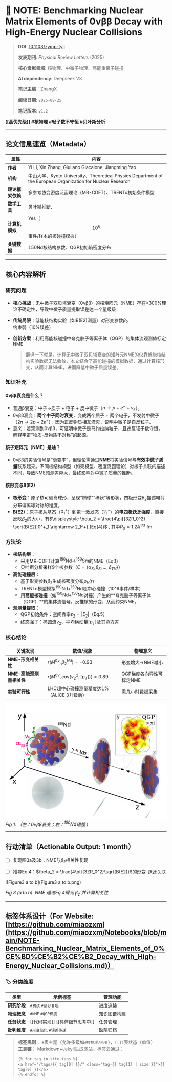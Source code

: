 
#  📄 NOTE: Benchmarking Nuclear Matrix Elements of 0νββ Decay with High-Energy Nuclear Collisions

> **DOI**: [10.1103/zymp-tyjj](https://doi.org/10.1103/zymp-tyjj)
>
> **发表期刊**: *Physical Review Letters* (2025)
>
> **核心贡献领域**: 核物理、中微子物理、高能重离子碰撞
>
> **AI dependency**: Deepseek V3
>
> **笔记主编**：ZhangX
>
> **阅读日期**: `2025-08-25`
>
> **笔记版本**: `v1.2`

**[[高优先级]]** **#核物理** **#轻子数不守恒** **#贝叶斯分析** 

------

## 论文信息速览（Metadata）

| 属性             | 内容                                                         |
| ---------------- | ------------------------------------------------------------ |
| **作者**         | Yi Li, Xin Zhang, Giuliano Giacalone, Jiangming Yao          |
| **机构**         | 中山大学、Kyoto University、Theoretical Physics Department of the European Organization for Nuclear Research |
| **理论框架依赖** | 多参考协变密度泛函理论（MR-CDFT）、TRENTo初始条件模型        |
| **数学工具**     | 贝叶斯推断、                                                 |
| **计算机模拟**   | Yes（$$10^6$$事件/样本的核碰撞模拟）                         |
| **关键数据**     | 150Nd核结构参数、QGP初始熵密度分布                           |

------

## 核心内容解析

### **研究问题**
- **核心挑战**：无中微子双贝塔衰变（0νββ）的核矩阵元（NME）存在>300%理论不确定性，导致中微子质量提取误差达一个量级级

- **传统局限**：低能核结构实验（如B(E2)测量）对形变参数$\beta_2$约束弱（10%误差）

- **创新方案**：利用高能核碰撞中夸克胶子等离子体（QGP）的集体流观测值标定NME

  >翻译一下就是，计算无中微子双贝塔衰变的矩阵元NME的仅靠低能核结构实验数据无法收敛，本文结合了高能碰撞的模拟数据，通过计算核形变，从而计算NME，进而降低中微子质量误差。

### 知识补充

#### 0νββ衰变是什么？

- 普通β衰变：中子→质子 + 电子 + 反中微子（$n \to p + e^- + \bar{\nu}_e$）。  
- 0νββ衰变：**两个中子同时衰变**，变成两个质子 + 两个电子，不发射中微子（$2n \to 2p + 2e^-$），因为正反物质相互湮灭，说明中微子是自反粒子。  
- 意义：若观测到0νββ，可证明中微子是马约拉纳粒子，且违反轻子数守恒，解释宇宙“物质-反物质不对称”的起源。

#### 核子矩阵元（NME）是啥？

* 0νββ的实验信号是“衰变率”，但理论需通过**NME**将实验信号与**有效中微子质量**联系起来。不同核结构模型（如壳模型、密度泛函理论）对核子关联的描述不同，导致NME预测差异大，最终影响对中微子质量的推断。

#### 核形变与B(E2)

- **核形变**：原子核可偏离球形，呈现“椭球”“棒状”等形状，四极形变$\beta_2$描述电荷分布偏离球对称的程度。  
- **B(E2)**：原子核从基态（$0^+_1$）到第一激发态（$2^+_1$）的**电四极跃迁强度**，直接反映$\beta_2$的大小，有$\displaystyle \beta_2 = \frac{4\pi}{3ZR_0^2} \sqrt{B(E2);0^+_1 \rightarrow 2_1^+},(Eq(4))$ , 其中$R_0=1.2A^{1/3}$ fm


### **方法论**

- **核结构层**：
  - 采用MR-CDFT计算$^{150}\text{Nd} \rightarrow ^{150}\text{Sm}$的NME（Eq.1）
  - 贝叶斯分析采样9个核参数（$C = \{\alpha_S, \beta_S, ..., \delta_{TV}\}$）
- **高能碰撞层**：
  - 基于形变参数$\beta_2$生成核密度分布$\rho_V(r)$
  - TRENTo模型模拟$^{150}\text{Nd} + ^{150}\text{Nd}$超中心碰撞（10^6事件/样本）
  - 用**高能核碰撞**（如$^{150}\text{Nd} + ^{150}\text{Nd}$对撞）产生的**夸克胶子等离子体（QGP）**的集体流信号，反推核的形变，从而约束NME。 
- **观测量提取**：
  - QGP初始条件：空间椭率$\varepsilon_2 = |E_2|$（Eq.5）
  - 终态强子：椭圆流$v_2$、平均横动量$[p_T]$及其协方差

### **核心结论**
| 关键发现                 | 数值/现象                                      | 物理意义                 |
| ------------------------ | ---------------------------------------------- | ------------------------ |
| **NME-形变相关性**       | $r(M^{0\nu}, \beta_2^{Nd}) = -0.93$            | 形变增大→NME减小         |
| **NME-高能观测量相关性** | $r(M^{0\nu}, \text{cov}(v_2^2, [p_T])) = 0.89$ | QGP梯度各向异性可标定NME |
| **实验可行性**           | LHC超中心碰撞测量精度达1%（ALICE 3升级后）     | 需几小时数据采集         |

![QGP形成示意图](Figure1.png) 
*Fig 1. （左：0νββ衰变；右：$^{150}\text{Nd}$碰撞 )*



------

## 行动清单（Actionable Output: 1 month）
- [ ] 复现图3a及3b：NME与$\beta_2$相关性复现

- [ ] 推导Eq.4：$\beta_2 = \frac{4\pi}{3ZR_0^2}\sqrt{B(E2)}$的形变-跃迁关联

![Figure3 a to b](Figure3 a to b.png)

*Fig 3 (a to b).  NME 通过Eq 4得到 $\beta_2$ 并计算相关性*

------

## 标签体系设计（For Website: [https://github.com/miaozxm](https://github.com/miaozxm/Notebooks/blob/main/NOTE-Benchmarking_Nuclear_Matrix_Elements_of_0%CE%BD%CE%B2%CE%B2_Decay_with_High-Energy_Nuclear_Collisions.md)）
### 🏷️ **分类维度**
| 类型         | 示例标签                 | 管理功能     |
| ------------ | ------------------------ | ------------ |
| **研究阶段** | `#初读` `#部分复现` | 进度追踪     |
| **物理概念** | `#NME` `#QGP梯度`       | 知识图谱构建 |
| **任务状态** | [[代码实现]] [[具体细节思考中]] | 任务管理     |
| **批判维度** | `#形变简化` `#误差传递`  | 缺陷归档     |

> **标签规则**： `#`表主题（允许多级如`#核物理/形变`），`[[]]`表状态（单值）  
> **工具链**： Markdown+Jekyll生成网站，标签云通过：  
>
> ```liquid
> {% for tag in site.tags %}  
> <a href="/tags/{{ tag[0] }}/" class="tag-{{ tag[1] | size }}">{{ tag[0] }}</a>  
> {% endfor %}

> ```



